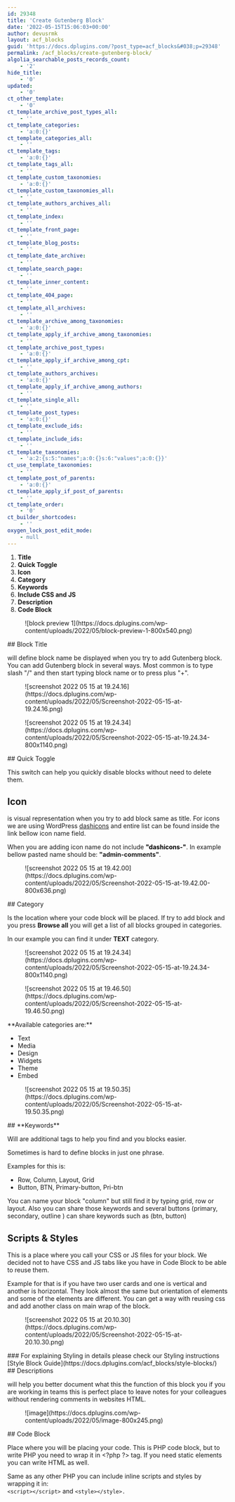 ```yaml
---
id: 29348
title: 'Create Gutenberg Block'
date: '2022-05-15T15:06:03+00:00'
author: devusrmk
layout: acf_blocks
guid: 'https://docs.dplugins.com/?post_type=acf_blocks&#038;p=29348'
permalink: /acf_blocks/create-gutenberg-block/
algolia_searchable_posts_records_count:
    - '2'
hide_title:
    - '0'
updated:
    - '0'
ct_other_template:
    - '0'
ct_template_archive_post_types_all:
    - ''
ct_template_categories:
    - 'a:0:{}'
ct_template_categories_all:
    - ''
ct_template_tags:
    - 'a:0:{}'
ct_template_tags_all:
    - ''
ct_template_custom_taxonomies:
    - 'a:0:{}'
ct_template_custom_taxonomies_all:
    - ''
ct_template_authors_archives_all:
    - ''
ct_template_index:
    - ''
ct_template_front_page:
    - ''
ct_template_blog_posts:
    - ''
ct_template_date_archive:
    - ''
ct_template_search_page:
    - ''
ct_template_inner_content:
    - ''
ct_template_404_page:
    - ''
ct_template_all_archives:
    - ''
ct_template_archive_among_taxonomies:
    - 'a:0:{}'
ct_template_apply_if_archive_among_taxonomies:
    - ''
ct_template_archive_post_types:
    - 'a:0:{}'
ct_template_apply_if_archive_among_cpt:
    - ''
ct_template_authors_archives:
    - 'a:0:{}'
ct_template_apply_if_archive_among_authors:
    - ''
ct_template_single_all:
    - ''
ct_template_post_types:
    - 'a:0:{}'
ct_template_exclude_ids:
    - ''
ct_template_include_ids:
    - ''
ct_template_taxonomies:
    - 'a:2:{s:5:"names";a:0:{}s:6:"values";a:0:{}}'
ct_use_template_taxonomies:
    - ''
ct_template_post_of_parents:
    - 'a:0:{}'
ct_template_apply_if_post_of_parents:
    - ''
ct_template_order:
    - '0'
ct_builder_shortcodes:
    - ''
oxygen_lock_post_edit_mode:
    - null
---
```


1. **Title**
2. **Quick Toggle**
3. **Icon**
4. **Category**
5. **Keywords**
6. **Include CSS and JS**
7. **Description**
8. **Code Block**

<figure class="wp-block-image size-large">![block preview 1](https://docs.dplugins.com/wp-content/uploads/2022/05/block-preview-1-800x540.png)</figure>## Block Title 

will define block name be displayed when you try to add Gutenberg block. You can add Gutenberg block in several ways. Most common is to type slash "/" and then start typing block name or to press plus "+".

<div class="is-layout-flex wp-container-49 wp-block-columns"><div class="is-layout-flow wp-block-column"><figure class="wp-block-image size-full">![screenshot 2022 05 15 at 19.24.16](https://docs.dplugins.com/wp-content/uploads/2022/05/Screenshot-2022-05-15-at-19.24.16.png)</figure></div><div class="is-layout-flow wp-block-column"><figure class="wp-block-image size-large">![screenshot 2022 05 15 at 19.24.34](https://docs.dplugins.com/wp-content/uploads/2022/05/Screenshot-2022-05-15-at-19.24.34-800x1140.png)</figure></div></div>## Quick Toggle

This switch can help you quickly disable blocks without need to delete them.

## Icon

is visual representation when you try to add block same as title. For icons we are using WordPress [dashicons](https://developer.wordpress.org/resource/dashicons/#image-rotate-left) and entire list can be found inside the link bellow icon name field.

When you are adding icon name do not include <mark class="has-inline-color has-vivid-red-color" style="background-color:rgba(0, 0, 0, 0)">**"dashicons-"**</mark>. In example bellow pasted name should be: **"**admin-comments**"**.

<figure class="wp-block-image size-large">![screenshot 2022 05 15 at 19.42.00](https://docs.dplugins.com/wp-content/uploads/2022/05/Screenshot-2022-05-15-at-19.42.00-800x636.png)</figure>## Category

Is the location where your code block will be placed. If try to add block and you press **Browse all** you will get a list of all blocks grouped in categories.

In our example you can find it under **TEXT** category.

<div class="is-layout-flex wp-container-52 wp-block-columns"><div class="is-layout-flow wp-block-column"><figure class="wp-block-image size-large">![screenshot 2022 05 15 at 19.24.34](https://docs.dplugins.com/wp-content/uploads/2022/05/Screenshot-2022-05-15-at-19.24.34-800x1140.png)</figure></div><div class="is-layout-flow wp-block-column"><figure class="wp-block-image size-full">![screenshot 2022 05 15 at 19.46.50](https://docs.dplugins.com/wp-content/uploads/2022/05/Screenshot-2022-05-15-at-19.46.50.png)</figure></div></div><div class="is-layout-flex wp-container-55 wp-block-columns"><div class="is-layout-flow wp-block-column">**Available categories are:**

- Text
- Media
- Design
- Widgets
- Theme
- Embed

</div><div class="is-layout-flow wp-block-column"><figure class="wp-block-image size-full">![screenshot 2022 05 15 at 19.50.35](https://docs.dplugins.com/wp-content/uploads/2022/05/Screenshot-2022-05-15-at-19.50.35.png)</figure></div></div>## **Keywords**

Will are additional tags to help you find and you blocks easier.

Sometimes is hard to define blocks in just one phrase.

Examples for this is:

- Row, Column, Layout, Grid
- Button, BTN, Primary-button, Pri-btn

You can name your block "column" but still find it by typing grid, row or layout. Also you can share those keywords and several buttons (primary, secondary, outline ) can share keywords such as (btn, button)

## Scripts &amp; Styles

This is a place where you call your CSS or JS files for your block. We decided not to have CSS and JS tabs like you have in Code Block to be able to reuse them.

Example for that is if you have two user cards and one is vertical and another is horizontal. They look almost the same but orientation of elements and some of the elements are different. You can get a way with reusing css and add another class on main wrap of the block.

<figure class="wp-block-image size-full">![screenshot 2022 05 15 at 20.10.30](https://docs.dplugins.com/wp-content/uploads/2022/05/Screenshot-2022-05-15-at-20.10.30.png)</figure><div class="is-layout-flow wp-block-group"><div class="wp-block-group__inner-container">### For explaining Styling in details please check our Styling instructions

<div class="is-content-justification-center is-layout-flex wp-container-56 wp-block-buttons"><div class="wp-block-button">[Style Block Guide](https://docs.dplugins.com/acf_blocks/style-blocks/)</div></div></div></div>## Descriptions

will help you better document what this the function of this block you if you are working in teams this is perfect place to leave notes for your colleagues without rendering comments in websites HTML.

<figure class="wp-block-image size-large">![image](https://docs.dplugins.com/wp-content/uploads/2022/05/image-800x245.png)</figure>## Code Block

Place where you will be placing your code. This is PHP code block, but to write PHP you need to wrap it in &lt;?php ?&gt; tag. If you need static elements you can write HTML as well.

Same as any other PHP you can include inline scripts and styles by wrapping it in:  
`<script></script>` and `<style></style>.`